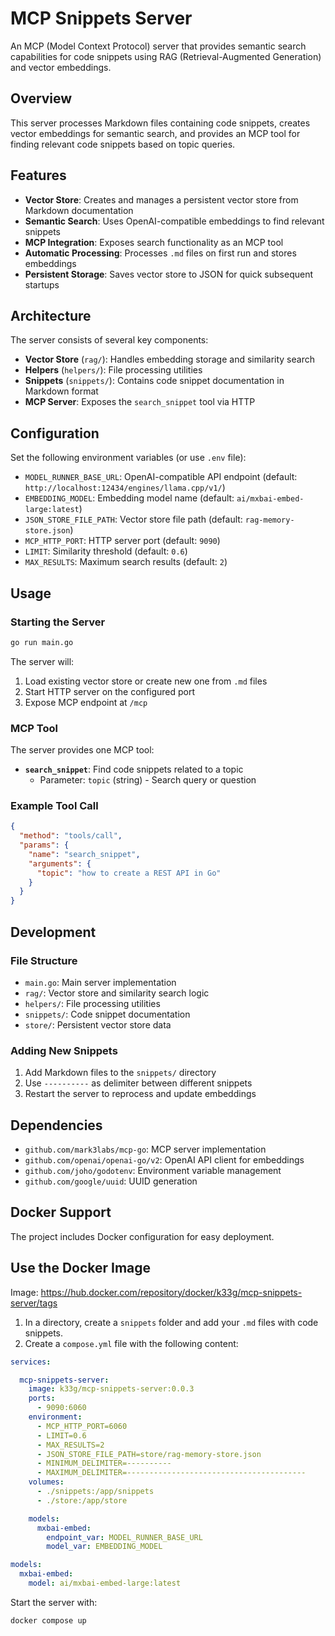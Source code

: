 # MCP Snippets Server

An MCP (Model Context Protocol) server that provides semantic search capabilities for code snippets using RAG (Retrieval-Augmented Generation) and vector embeddings.

## Overview

This server processes Markdown files containing code snippets, creates vector embeddings for semantic search, and provides an MCP tool for finding relevant code snippets based on topic queries.

## Features

- **Vector Store**: Creates and manages a persistent vector store from Markdown documentation
- **Semantic Search**: Uses OpenAI-compatible embeddings to find relevant snippets
- **MCP Integration**: Exposes search functionality as an MCP tool
- **Automatic Processing**: Processes `.md` files on first run and stores embeddings
- **Persistent Storage**: Saves vector store to JSON for quick subsequent startups

## Architecture

The server consists of several key components:

- **Vector Store** (`rag/`): Handles embedding storage and similarity search
- **Helpers** (`helpers/`): File processing utilities
- **Snippets** (`snippets/`): Contains code snippet documentation in Markdown format
- **MCP Server**: Exposes the `search_snippet` tool via HTTP

## Configuration

Set the following environment variables (or use `.env` file):

- `MODEL_RUNNER_BASE_URL`: OpenAI-compatible API endpoint (default: `http://localhost:12434/engines/llama.cpp/v1/`)
- `EMBEDDING_MODEL`: Embedding model name (default: `ai/mxbai-embed-large:latest`)
- `JSON_STORE_FILE_PATH`: Vector store file path (default: `rag-memory-store.json`)
- `MCP_HTTP_PORT`: HTTP server port (default: `9090`)
- `LIMIT`: Similarity threshold (default: `0.6`)
- `MAX_RESULTS`: Maximum search results (default: `2`)

## Usage

### Starting the Server

```bash
go run main.go
```

The server will:
1. Load existing vector store or create new one from `.md` files
2. Start HTTP server on the configured port
3. Expose MCP endpoint at `/mcp`

### MCP Tool

The server provides one MCP tool:

- **`search_snippet`**: Find code snippets related to a topic
  - Parameter: `topic` (string) - Search query or question

### Example Tool Call

```json
{
  "method": "tools/call",
  "params": {
    "name": "search_snippet",
    "arguments": {
      "topic": "how to create a REST API in Go"
    }
  }
}
```

## Development

### File Structure

- `main.go`: Main server implementation
- `rag/`: Vector store and similarity search logic
- `helpers/`: File processing utilities
- `snippets/`: Code snippet documentation
- `store/`: Persistent vector store data

### Adding New Snippets

1. Add Markdown files to the `snippets/` directory
2. Use `----------` as delimiter between different snippets
3. Restart the server to reprocess and update embeddings

## Dependencies

- `github.com/mark3labs/mcp-go`: MCP server implementation
- `github.com/openai/openai-go/v2`: OpenAI API client for embeddings
- `github.com/joho/godotenv`: Environment variable management
- `github.com/google/uuid`: UUID generation

## Docker Support

The project includes Docker configuration for easy deployment.

## Use the Docker Image

Image: https://hub.docker.com/repository/docker/k33g/mcp-snippets-server/tags

1. In a directory, create a `snippets` folder and add your `.md` files with code snippets.
2. Create a `compose.yml` file with the following content:

```yaml
services:

  mcp-snippets-server:
    image: k33g/mcp-snippets-server:0.0.3
    ports:
      - 9090:6060
    environment:
      - MCP_HTTP_PORT=6060
      - LIMIT=0.6
      - MAX_RESULTS=2
      - JSON_STORE_FILE_PATH=store/rag-memory-store.json
      - MINIMUM_DELIMITER=----------
      - MAXIMUM_DELIMITER=----------------------------------------
    volumes:
      - ./snippets:/app/snippets
      - ./store:/app/store

    models:
      mxbai-embed:
        endpoint_var: MODEL_RUNNER_BASE_URL
        model_var: EMBEDDING_MODEL

models:
  mxbai-embed:
    model: ai/mxbai-embed-large:latest
```

Start the server with:

```bash
docker compose up
```
